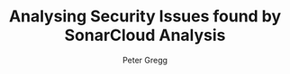 ---
title: Analysing Security Issues found by SonarCloud Analysis
author: Peter Gregg
description: Analysing Security Issues found by SonarCloud Analysis
image: https://dummyimage.com/800x600/000/fff&text=placeholder
thumbnail: https://dummyimage.com/200x200/000/fff&text=placeholder
type: article
status: draft
published: 2021/07/10 16:00:00
categories: 
  - Security
  - SonarCloud
---